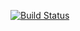 [![Build Status](https://travis-ci.org/Leumass96/SDP-SwissTeam.svg?branch=master)](https://travis-ci.org/Leumass96/SDP-SwissTeam)
